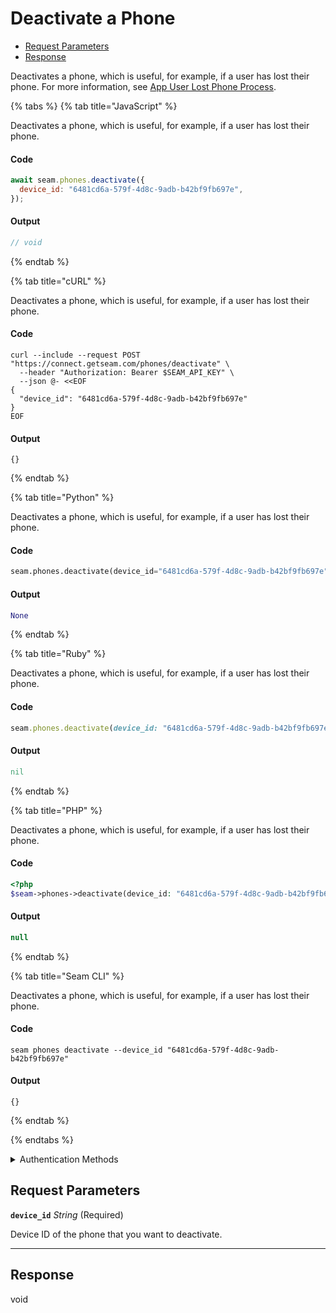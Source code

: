 # Deactivate a Phone

- [Request Parameters](#request-parameters)
- [Response](#response)

Deactivates a phone, which is useful, for example, if a user has lost their phone. For more information, see [App User Lost Phone Process](../../capability-guides/mobile-access/managing-phones-for-a-user-identity.md#app-user-lost-phone-process).


{% tabs %}
{% tab title="JavaScript" %}

Deactivates a phone, which is useful, for example, if a user has lost their phone.

#### Code

```javascript
await seam.phones.deactivate({
  device_id: "6481cd6a-579f-4d8c-9adb-b42bf9fb697e",
});
```

#### Output

```javascript
// void
```
{% endtab %}

{% tab title="cURL" %}

Deactivates a phone, which is useful, for example, if a user has lost their phone.

#### Code

```curl
curl --include --request POST "https://connect.getseam.com/phones/deactivate" \
  --header "Authorization: Bearer $SEAM_API_KEY" \
  --json @- <<EOF
{
  "device_id": "6481cd6a-579f-4d8c-9adb-b42bf9fb697e"
}
EOF
```

#### Output

```curl
{}
```
{% endtab %}

{% tab title="Python" %}

Deactivates a phone, which is useful, for example, if a user has lost their phone.

#### Code

```python
seam.phones.deactivate(device_id="6481cd6a-579f-4d8c-9adb-b42bf9fb697e")
```

#### Output

```python
None
```
{% endtab %}

{% tab title="Ruby" %}

Deactivates a phone, which is useful, for example, if a user has lost their phone.

#### Code

```ruby
seam.phones.deactivate(device_id: "6481cd6a-579f-4d8c-9adb-b42bf9fb697e")
```

#### Output

```ruby
nil
```
{% endtab %}

{% tab title="PHP" %}

Deactivates a phone, which is useful, for example, if a user has lost their phone.

#### Code

```php
<?php
$seam->phones->deactivate(device_id: "6481cd6a-579f-4d8c-9adb-b42bf9fb697e");
```

#### Output

```php
null
```
{% endtab %}

{% tab title="Seam CLI" %}

Deactivates a phone, which is useful, for example, if a user has lost their phone.

#### Code

```seam_cli
seam phones deactivate --device_id "6481cd6a-579f-4d8c-9adb-b42bf9fb697e"
```

#### Output

```seam_cli
{}
```
{% endtab %}

{% endtabs %}


<details>

<summary>Authentication Methods</summary>

- API key
- Client session token
- Personal access token
  <br>Must also include the `seam-workspace` header in the request.

To learn more, see [Authentication](https://docs.seam.co/latest/api/authentication).
</details>

## Request Parameters

**`device_id`** *String* (Required)

Device ID of the phone that you want to deactivate.

---


## Response

void
